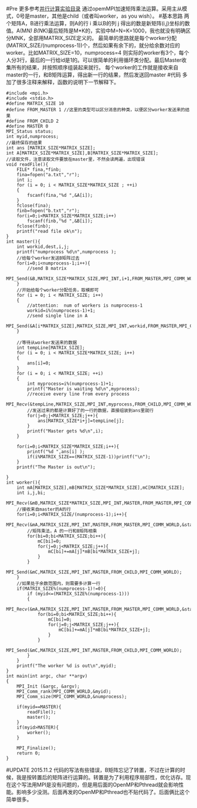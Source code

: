 #Pre
更多参考[并行计算实验目录][2]
通过opemMPI加速矩阵乘法运算。采用主从模式，0号是master，其他是child（或者叫worker，as you wish）。
#基本思路
两个矩阵A，B进行乘法运算，则A的行 i 乘以B的列 j 得出的数是新矩阵(i,j)坐标的数值。A(M*N) B(N*K)最后矩阵是M*K的，实验中M=N=K=1000，我也就没有明确区分MNK，全部用MATRIX_SIZE定义的。
最简单的思路就是每个worker分配(MATRIX_SIZE/(numprocess-1))个，然后如果有余下的，就分给余数对应的worker。比如MATRIX_SIZE=10，numprocess=4 则实际的worker有3个，每个人分3行，最后的一行给id是1的。可以很简单的利用循环类分配。最后Master收集所有的结果，并按照顺序组装起来就行。
每个worker的工作就是接收来自master的一行，和B矩阵运算，得出新一行的结果，然后发送回master
#代码
多加了很多注释来解释，函数的说明下一节解释下。
```
#include <mpi.h>
#include <stdio.h>
#define MATRIX_SIZE 10
#define FROM_MASTER 1 //这里的类型可以区分消息的种类，以便区分worker发送来的结果
#define FROM_CHILD 2 
#define MASTER 0
MPI_Status status;
int myid,numprocess;
//最终保存的结果
int ans [MATRIX_SIZE*MATRIX_SIZE];
int A[MATRIX_SIZE*MATRIX_SIZE],B[MATRIX_SIZE*MATRIX_SIZE];
//读取文件，注意读取文件要放在master里，不然会读两遍，出现错误
void readFile(){
	FILE* fina,*finb;
	fina=fopen("a.txt","r");
	int i;
	for (i = 0; i < MATRIX_SIZE*MATRIX_SIZE ; ++i)
	{
		fscanf(fina,"%d ",&A[i]);
	}
	fclose(fina);
	finb=fopen("b.txt","r");
	for(i=0;i<MATRIX_SIZE*MATRIX_SIZE;i++)
		fscanf(finb,"%d ",&B[i]);
	fclose(finb);
	printf("read file ok\n");
}
int master(){
	int workid,dest,i,j;
	printf("numprocess %d\n",numprocess );
	//给每个worker发送B矩阵过去
	for(i=0;i<numprocess-1;i++){
		//send B matrix
		MPI_Send(&B,MATRIX_SIZE*MATRIX_SIZE,MPI_INT,i+1,FROM_MASTER,MPI_COMM_WORLD);
	}
	//开始给每个worker分配任务，取模即可
	for (i = 0; i < MATRIX_SIZE; i++)
	{
		//attention:  num of workers is numprocess-1
		workid=i%(numprocess-1)+1;
		//send single line in A
		MPI_Send(&A[i*MATRIX_SIZE],MATRIX_SIZE,MPI_INT,workid,FROM_MASTER,MPI_COMM_WORLD);
	}

	//等待从worker发送来的数据
	int tempLine[MATRIX_SIZE];
	for (i = 0; i < MATRIX_SIZE*MATRIX_SIZE; i++)
	{
		ans[i]=0;
	}
	for (i = 0; i < MATRIX_SIZE; ++i)
	{
		int myprocess=i%(numprocess-1)+1;
		printf("Master is waiting %d\n",myprocess);
		//receive every line from every process
		MPI_Recv(&tempLine,MATRIX_SIZE,MPI_INT,myprocess,FROM_CHILD,MPI_COMM_WORLD,&status);
		//发送过来的都是计算好了的一行的数据，直接组装到ans里就行
		for(j=0;j<MATRIX_SIZE;j++){
			ans[MATRIX_SIZE*i+j]=tempLine[j];
		}
		printf("Master gets %d\n",i);
	}

	for(i=0;i<MATRIX_SIZE*MATRIX_SIZE;i++){
		printf("%d ",ans[i] );
		if(i%MATRIX_SIZE==(MATRIX_SIZE-1))printf("\n");
	}
	printf("The Master is out\n");

}
int worker(){
	int mA[MATRIX_SIZE],mB[MATRIX_SIZE*MATRIX_SIZE],mC[MATRIX_SIZE];
	int i,j,bi;
	MPI_Recv(&mB,MATRIX_SIZE*MATRIX_SIZE,MPI_INT,MASTER,FROM_MASTER,MPI_COMM_WORLD,&status);
	//接收来自master的A的行
	for(i=0;i<MATRIX_SIZE/(numprocess-1);i++){
		MPI_Recv(&mA,MATRIX_SIZE,MPI_INT,MASTER,FROM_MASTER,MPI_COMM_WORLD,&status);
		//矩阵乘法，A 的一行和B矩阵相乘
		for(bi=0;bi<MATRIX_SIZE;bi++){
			mC[bi]=0;
			for(j=0;j<MATRIX_SIZE;j++){
				mC[bi]+=mA[j]*mB[bi*MATRIX_SIZE+j];
			}
		}
		MPI_Send(&mC,MATRIX_SIZE,MPI_INT,MASTER,FROM_CHILD,MPI_COMM_WORLD);
	}
	//如果处于余数范围内，则需要多计算一行
	if(MATRIX_SIZE%(numprocess-1)!=0){
		if (myid<=(MATRIX_SIZE%(numprocess-1)))
		{
			MPI_Recv(&mA,MATRIX_SIZE,MPI_INT,MASTER,FROM_MASTER,MPI_COMM_WORLD,&status);
			for(bi=0;bi<MATRIX_SIZE;bi++){
				mC[bi]=0;
				for(j=0;j<MATRIX_SIZE;j++){
					mC[bi]+=mA[j]*mB[bi*MATRIX_SIZE+j];
				}
			}
			MPI_Send(&mC,MATRIX_SIZE,MPI_INT,MASTER,FROM_CHILD,MPI_COMM_WORLD);
		}
	}
	printf("The worker %d is out\n",myid);
}
int main(int argc, char **argv)
{
	MPI_Init (&argc, &argv); 
	MPI_Comm_rank(MPI_COMM_WORLD,&myid);
	MPI_Comm_size(MPI_COMM_WORLD,&numprocess);

	if(myid==MASTER){
		readFile();
		master();
	}
	if(myid>MASTER){
		worker();
	}

	MPI_Finalize();
	return 0;
}
```
#UPDATE
2015.11.2
代码的写法有些错误，B矩阵忘记了转置，不过在计算的时候，我是按转置后的矩阵进行运算的。转置是为了利用程序局部性，优化访存。现在这个写法用MPI是没有问题的，但是用后面的OpenMP和Pthread就会影响性能。影响多少没测。后面再发的OpenMP和Pthread也不贴代码了。后面俩比这个简单很多。

[2]: http://www.findspace.name/easycoding/1485